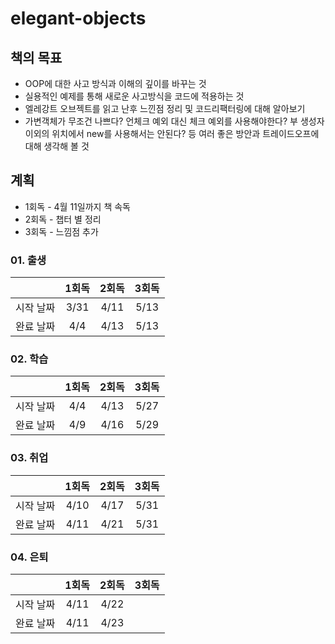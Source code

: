 # elegant-objects

## 책의 목표
- OOP에 대한 사고 방식과 이해의 깊이를 바꾸는 것
- 실용적인 예제를 통해 새로운 사고방식을 코드에 적용하는 것
- 엘레강트 오브젝트를 읽고 난후 느낀점 정리 및 코드리팩터링에 대해 알아보기
- 가변객체가 무조건 나쁘다? 언체크 예외 대신 체크 예외를 사용해야한다? 부 생성자 이외의 위치에서 new를 사용해서는 안된다? 등 여러 좋은 방안과 트레이드오프에 대해 생각해 볼 것

## 계획
- 1회독 - 4월 11일까지 책 속독
- 2회독 - 챕터 별 정리
- 3회독 - 느낌점 추가

### 01. 출생
||1회독|2회독|3회독|
|:---:|:---:|:---:|:---:|
|시작 날짜|3/31|4/11|5/13|
|완료 날짜|4/4|4/13|5/13|

### 02. 학습
||1회독|2회독|3회독|
|:---:|:---:|:---:|:---:|
|시작 날짜|4/4|4/13|5/27|
|완료 날짜|4/9|4/16|5/29|

### 03. 취업
||1회독|2회독|3회독|
|:---:|:---:|:---:|:---:|
|시작 날짜|4/10|4/17|5/31|
|완료 날짜|4/11|4/21|5/31|

### 04. 은퇴
||1회독|2회독|3회독|
|:---:|:---:|:---:|:---:|
|시작 날짜|4/11|4/22||
|완료 날짜|4/11|4/23||
